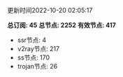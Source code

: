 更新时间2022-10-20 02:05:17

**总订阅: 45**
**总节点: 2252**
**有效节点: 417**
- ssr节点: 4
- v2ray节点: 217
- ss节点: 170
- trojan节点: 26
